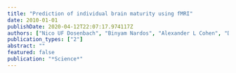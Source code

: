 ```yaml
---
title: "Prediction of individual brain maturity using fMRI"
date: 2010-01-01
publishDate: 2020-04-12T22:07:17.974117Z
authors: ["Nico UF Dosenbach", "Binyam Nardos", "Alexander L Cohen", "Damien A Fair", "Jonathan D Power", "Jessica A Church", "Steven M Nelson", "Gagan S Wig", "Alecia C Vogel", "Christina N Lessov-Schlaggar", " others"]
publication_types: ["2"]
abstract: ""
featured: false
publication: "*Science*"
---
```


